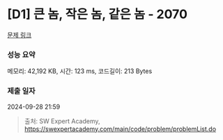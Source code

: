 # [D1] 큰 놈, 작은 놈, 같은 놈 - 2070 

[문제 링크](https://swexpertacademy.com/main/code/problem/problemDetail.do?contestProbId=AV5QQ6qqA40DFAUq) 

### 성능 요약

메모리: 42,192 KB, 시간: 123 ms, 코드길이: 213 Bytes

### 제출 일자

2024-09-28 21:59



> 출처: SW Expert Academy, https://swexpertacademy.com/main/code/problem/problemList.do